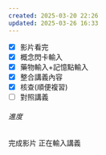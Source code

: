 ```yaml
---
created: 2025-03-20 22:26
updated: 2025-03-26 16:33
---
```

- [x] 影片看完
- [x] 概念閃卡輸入
- [x] 藥物輸入+記憶點輸入
- [x] 整合講義內容
- [x] 核查(順便複習)
- [ ] 對照講義

###### 進度
完成影片
正在輸入講義